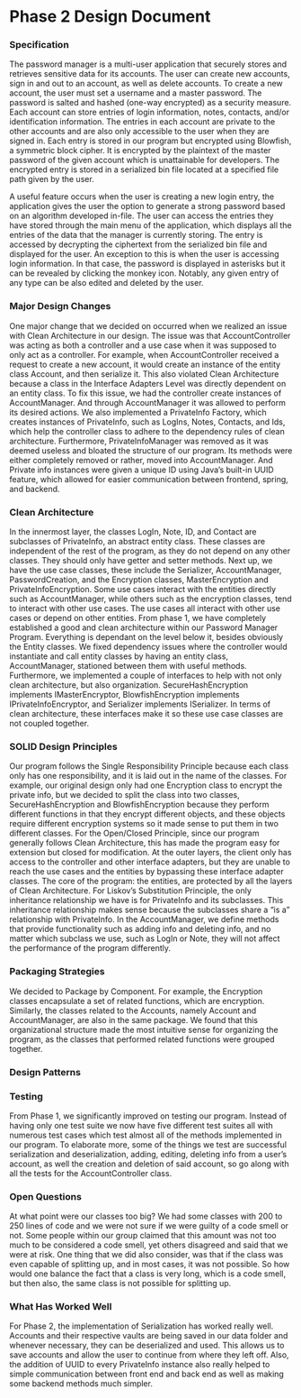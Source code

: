 # Phase 2 Design Document

### Specification

The password manager is a multi-user application that securely stores and retrieves sensitive data for its accounts. The user can create new accounts, sign in and out to an account, as well as delete accounts. To create a new account, the user must set a username and a master password. The password is salted and hashed (one-way encrypted) as a security measure. Each account can store entries of login information, notes, contacts, and/or identification information. The entries in each account are private to the other accounts and are also only accessible to the user when they are signed in. Each entry is stored in our program but encrypted using Blowfish, a symmetric block cipher. It is encrypted by the plaintext of the master password of the given account which is unattainable for developers. The encrypted entry is stored in a serialized bin file located at a specified file path given by the user.

A useful feature occurs when the user is creating a new login entry, the application gives the user the option to generate a strong password based on an algorithm developed in-file. The user can access the entries they have stored through the main menu of the application, which displays all the entries of the data that the manager is currently storing. The entry is accessed by decrypting the ciphertext from the serialized bin file and displayed for the user. An exception to this is when the user is accessing login information. In that case, the password is displayed in asterisks but it can be revealed by clicking the monkey icon. Notably, any given entry of any type can be also edited and deleted by the user. 

### Major Design Changes

One major change that we decided on occurred when we realized an issue with Clean Architecture in our design. The issue was that AccountController was acting as both a controller and a use case when it was supposed to only act as a controller. For example, when AccountController received a request to create a new account, it would create an instance of the entity class Account, and then serialize it. This also violated Clean Architecture because a class in the Interface Adapters Level was directly dependent on an entity class. To fix this issue, we had the controller create instances of AccountManager. And through AccountManager it was allowed to perform its desired actions. We also implemented a PrivateInfo Factory, which creates instances of PrivateInfo, such as LogIns, Notes, Contacts, and Ids, which help the controller class to adhere to the dependency rules of clean architecture. Furthermore, PrivateInfoManager was removed as it was deemed useless and bloated the structure of our program. Its methods were either completely removed or rather, moved into AccountManager. And Private info instances were given a unique ID using Java’s built-in UUID feature, which allowed for easier communication between frontend, spring, and backend.



### Clean Architecture

In the innermost layer, the classes LogIn, Note, ID, and Contact are subclasses of PrivateInfo, an abstract entity class. These classes are independent of the rest of the program, as they do not depend on any other classes. They should only have getter and setter methods. Next up, we have the use case classes, these include the Serializer, AccountManager, PasswordCreation, and the Encryption classes, MasterEncryption and PrivateInfoEncryption. Some use cases interact with the entities directly such as AccountManager, while others such as the encryption classes, tend to interact with other use cases. The use cases all interact with other use cases or depend on other entities.
From phase 1, we have completely established a good and clean architecture within our Password Manager Program. Everything is dependant on the level below it, besides obviously the Entity classes. We fixed dependency issues where the controller would instantiate and call entity classes by having an entity class, AccountManager, stationed between them with useful methods. 
Furthermore, we implemented a couple of interfaces to help with not only clean architecture, but also organization. SecureHashEncryption implements IMasterEncryptor, BlowfishEncryption implements IPrivateInfoEncryptor, and Serializer implements ISerializer. In terms of clean architecture, these interfaces make it so these use case classes are not coupled together.



### SOLID Design Principles

Our program follows the Single Responsibility Principle because each class only has one responsibility, and it is laid out in the name of the classes. For example, our original design only had one Encryption class to encrypt the private info, but we decided to split the class into two classes, SecureHashEncryption and BlowfishEncryption because they perform different functions in that they encrypt different objects, and these objects require different encryption systems so it made sense to put them in two different classes.
For the Open/Closed Principle, since our program generally follows Clean Architecture, this has made the program easy for extension but closed for modification. At the outer layers, the client only has access to the controller and other interface adapters, but they are unable to reach the use cases and the entities by bypassing these interface adapter classes. The core of the program: the entities, are protected by all the layers of Clean Architecture.
For Liskov’s Substitution Principle, the only inheritance relationship we have is for PrivateInfo and its subclasses. This inheritance relationship makes sense because the subclasses share a “is a” relationship with PrivateInfo. In the AccountManager, we define methods that provide functionality such as adding info and deleting info, and no matter which subclass we use, such as LogIn or Note, they will not affect the performance of the program differently.


### Packaging Strategies

We decided to Package by Component. For example, the Encryption classes encapsulate a set of related functions, which are encryption. Similarly, the classes related to the Accounts, namely Account and AccountManager, are also in the same package. We found that this organizational structure made the most intuitive sense for organizing the program, as the classes that performed related functions were grouped together.


### Design Patterns



### Testing

From Phase 1, we significantly improved on testing our program. Instead of having only one test suite we now have five different test suites all with numerous test cases which test almost all of the methods implemented in our program. To elaborate more, some of the things we test are successful serialization and deserialization, adding, editing, deleting info from a user’s account, as well the creation and deletion of said account, so go along with all the tests for the AccountController class.


### Open Questions

At what point were our classes too big? We had some classes with 200 to 250 lines of code and we were not sure if we were guilty of a code smell or not. Some people within our group claimed that this amount was not too much to be considered a code smell, yet others disagreed and said that we were at risk. One thing that we did also consider, was that if the class was even capable of splitting up, and in most cases, it was not possible. So how would one balance the fact that a class is very long, which is a code smell, but then also, the same class is not possible for splitting up.


### What Has Worked Well

For Phase 2, the implementation of Serialization has worked really well. Accounts and their respective vaults are being saved in our data folder and whenever necessary, they can be deserialized and used. This allows us to save accounts and allow the user to continue from where they left off. Also, the addition of UUID to every PrivateInfo instance also really helped to simple communication between front end and back end as well as making some backend methods much simpler.


